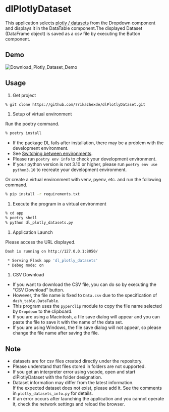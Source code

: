 # dlPlotlyDataset

This application selects [plotly / datasets](https://github.com/plotly/datasets) from the Dropdown component and displays it in the DataTable component.The displayed Dataset (DataFrame object) is saved as a csv file by executing the Button component.

## Demo

![Download_Plotly_Dataset_Demo](https://user-images.githubusercontent.com/33836132/210819145-f8fdcd1a-c971-4ecd-bb8f-e4a5385d38b0.gif)

## Usage

1. Get project

```bash
% git clone https://github.com/7rikazhexde/dlPlotlyDataset.git
```

1. Setup of virtual environment

Run the poetry command.

```bash
% poetry install
```

* If the package DL fails after installation, there may be a problem with the development environment.  
* See [Switching between environments](https://python-poetry.org/docs/managing-environments/#switching-between-environments).  
* Please run ```poetry env info``` to check your development environment.  
* If your python version is not 3.10 or higher, please run ```poetry env use python3.10``` to recreate your development environment.  

Or create a virtual environment with venv, pyenv, etc. and run the following command.

```bash
% pip install -r requirements.txt
```

1. Execute the program in a virtual environment

```bash
% cd app
% poetry shell
% python dl_plotly_datasets.py
```

1. Application Launch

Please access the URL displayed.

```bash
Dash is running on http://127.0.0.1:8050/

 * Serving Flask app 'dl_plotly_datasets'
 * Debug mode: on
```

1. CSV Download

* If you want to download the CSV file, you can do so by executing the "CSV Download" button.  
* However, the file name is fixed to ```Data.csv``` due to the specification of ```dash_table.DataTable```.  
* This program uses the ```pyperclip``` module to copy the file name selected by ```Dropdown``` to the clipboard.  
* If you are using a Macintosh, a file save dialog will appear and you can paste the file to save it with the name of the data set.
* If you are using Windows, the file save dialog will not appear, so please change the file name after saving the file.

## Note

* datasets are for csv files created directly under the repository.
* Please understand that files stored in folders are not supported.
* If you get an interpreter error using vscode, open and start dlPlotlyDataset with the folder designation.
* Dataset information may differ from the latest information.  
If the expected dataset does not exist, please add it. See the comments in ```plotly_datasets_info.py``` for details.
* If an error occurs after launching the application and you cannot operate it, check the network settings and reload the browser.
